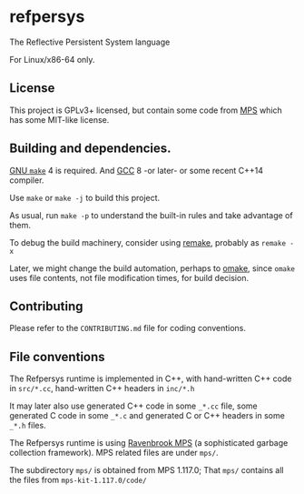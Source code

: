 # refpersys

The Reflective Persistent System language

For Linux/x86-64 only.

## License

This project is GPLv3+ licensed, but contain some code from
[MPS](https://www.ravenbrook.com/project/mps) which has some MIT-like
license.

## Building and dependencies.

[GNU `make`](https://www.gnu.org/software/make/) 4 is required. And
[GCC](http://gcc.gnu.org/) 8 -or later- or some recent C++14 compiler.

Use `make` or `make -j` to build this project.

As usual, run `make -p` to understand the built-in rules and take
advantage of them.

To debug the build machinery, consider using
[remake](http://bashdb.sourceforge.net/remake/), probably as `remake
-x`

Later, we might change the build automation, perhaps to
[omake](http://projects.camlcity.org/projects/omake.html), since
`omake` uses file contents, not file modification times, for build
decision.

## Contributing

Please refer to the `CONTRIBUTING.md` file for coding conventions.

## File conventions

The Refpersys runtime is implemented in C++, with hand-written C++
code in `src/*.cc`, hand-written C++ headers in `inc/*.h`

It may later also use generated C++ code in some `_*.cc` file, some
generated C code in some `_*.c` and generated C or C++ headers in some
`_*.h` files.

The Refpersys runtime is using [Ravenbrook
MPS](https://www.ravenbrook.com/project/mps) (a sophisticated garbage
collection framework). MPS related files are under `mps/`.

The subdirectory `mps/` is obtained from MPS 1.117.0; That `mps/`
contains all the files from `mps-kit-1.117.0/code/`
